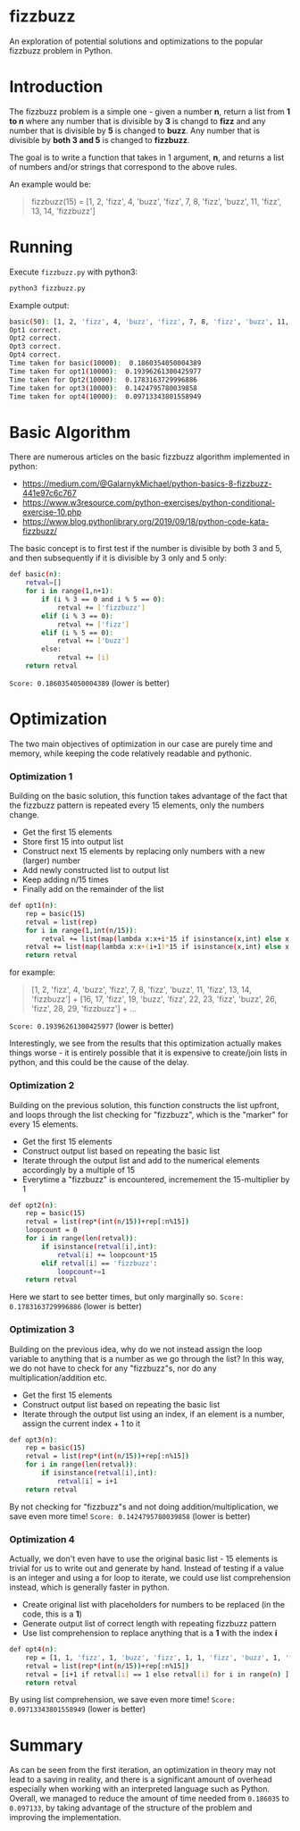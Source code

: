 # fizzbuzz
An exploration of potential solutions and optimizations to the popular fizzbuzz problem in Python.

# Introduction
The fizzbuzz problem is a simple one - given a number **n**, return a list from **1 to n** where any number that is divisible by **3** is changd to **fizz** and any number that is divisible by **5** is changed to **buzz**. Any number that is divisible by **both 3 and 5** is changed to **fizzbuzz**.

The goal is to write a function that takes in 1 argument, **n**, and returns a list of numbers and/or strings that correspond to the above rules.

An example would be:
>fizzbuzz(15) = [1, 2, 'fizz', 4, 'buzz', 'fizz', 7, 8, 'fizz', 'buzz', 11, 'fizz', 13, 14, 'fizzbuzz']

# Running
Execute ```fizzbuzz.py``` with python3:
```sh
python3 fizzbuzz.py
```
Example output:
```sh
basic(50): [1, 2, 'fizz', 4, 'buzz', 'fizz', 7, 8, 'fizz', 'buzz', 11, 'fizz', 13, 14, 'fizzbuzz', 16, 17, 'fizz', 19, 'buzz', 'fizz', 22, 23, 'fizz', 'buzz', 26, 'fizz', 28, 29, 'fizzbuzz', 31, 32, 'fizz', 34, 'buzz', 'fizz', 37, 38, 'fizz', 'buzz', 41, 'fizz', 43, 44, 'fizzbuzz', 46, 47, 'fizz', 49, 'buzz']
Opt1 correct.
Opt2 correct.
Opt3 correct.
Opt4 correct.
Time taken for basic(10000):  0.1860354050004389
Time taken for opt1(10000):  0.19396261300425977
Time taken for Opt2(10000):  0.1783163729996886
Time taken for opt3(10000):  0.1424795780039858
Time taken for opt4(10000):  0.09713343801558949
```

# Basic Algorithm
There are numerous articles on the basic fizzbuzz algorithm implemented in python:
 - https://medium.com/@GalarnykMichael/python-basics-8-fizzbuzz-441e97c6c767
 - https://www.w3resource.com/python-exercises/python-conditional-exercise-10.php
 - https://www.blog.pythonlibrary.org/2019/09/18/python-code-kata-fizzbuzz/

The basic concept is to first test if the number is divisible by both 3 and 5, and then subsequently if it is divisible by 3 only and 5 only:
```sh
def basic(n):
    retval=[]
    for i in range(1,n+1):
        if (i % 3 == 0 and i % 5 == 0):
            retval += ['fizzbuzz']
        elif (i % 3 == 0):
            retval += ['fizz']
        elif (i % 5 == 0):
            retval += ['buzz']
        else:
            retval += [i]
    return retval
```
```Score: 0.1860354050004389``` (lower is better)

# Optimization
The two main objectives of optimization in our case are purely time and memory, while keeping the code relatively readable and pythonic.
### Optimization 1
Building on the basic solution, this function takes advantage of the fact that the fizzbuzz pattern is repeated every 15 elements, only the numbers change.
- Get the first 15 elements
- Store first 15 into output list
- Construct next 15 elements by replacing only numbers with a new (larger) number
- Add newly constructed list to output list
- Keep adding n/15 times
- Finally add on the remainder of the list
```sh
def opt1(n):
    rep = basic(15)
    retval = list(rep)
    for i in range(1,int(n/15)):
        retval += list(map(lambda x:x+i*15 if isinstance(x,int) else x,rep))
    retval += list(map(lambda x:x+(i+1)*15 if isinstance(x,int) else x,rep[:n%15]))
    return retval
```
for example:
>[1, 2, 'fizz', 4, 'buzz', 'fizz', 7, 8, 'fizz', 'buzz', 11, 'fizz', 13, 14, 'fizzbuzz'] +
>[16, 17, 'fizz', 19, 'buzz', 'fizz', 22, 23, 'fizz', 'buzz', 26, 'fizz', 28, 29, 'fizzbuzz'] + ...

```Score: 0.19396261300425977``` (lower is better)

Interestingly, we see from the results that this optimization actually makes things worse - it is entirely possible that it is expensive to create/join lists in python, and this could be the cause of the delay.
### Optimization 2
Building on the previous solution, this function constructs the list upfront, and loops through the list checking for "fizzbuzz", which is the "marker" for every 15 elements.
- Get the first 15 elements
- Construct output list based on repeating the basic list
- Iterate through the output list and add to the numerical elements accordingly by a multiple of 15
- Everytime a "fizzbuzz" is encountered, incremement the 15-multiplier by 1
```sh
def opt2(n):
    rep = basic(15)
    retval = list(rep*(int(n/15))+rep[:n%15])
    loopcount = 0
    for i in range(len(retval)):
        if isinstance(retval[i],int):
            retval[i] += loopcount*15
        elif retval[i] == 'fizzbuzz':
            loopcount+=1
    return retval
```
Here we start to see better times, but only marginally so.
```Score: 0.1783163729996886``` (lower is better)
### Optimization 3
Building on the previous idea, why do we not instead assign the loop variable to anything that is a number as we go through the list? In this way, we do not have to check for any "fizzbuzz"s, nor do any multiplication/addition etc.
- Get the first 15 elements
- Construct output list based on repeating the basic list
- Iterate through the output list using an index, if an element is a number, assign the current index + 1 to it
```sh
def opt3(n):
    rep = basic(15)
    retval = list(rep*(int(n/15))+rep[:n%15])
    for i in range(len(retval)):
        if isinstance(retval[i],int):
            retval[i] = i+1
    return retval
```
By not checking for "fizzbuzz"s and not doing addition/multiplication, we save even more time!
```Score: 0.1424795780039858``` (lower is better)
### Optimization 4
Actually, we don't even have to use the original basic list - 15 elements is trivial for us to write out and generate by hand. Instead of testing if a value is an integer and using a for loop to iterate, we could use list comprehension instead, which is generally faster in python.
- Create original list with placeholders for numbers to be replaced (in the code, this is a **1**)
- Generate output list of correct length with repeating fizzbuzz pattern
- Use list comprehension to replace anything that is a **1** with the index **i**
```sh
def opt4(n):
    rep = [1, 1, 'fizz', 1, 'buzz', 'fizz', 1, 1, 'fizz', 'buzz', 1, 'fizz', 1, 1, 'fizzbuzz']
    retval = list(rep*(int(n/15))+rep[:n%15])
    retval = [i+1 if retval[i] == 1 else retval[i] for i in range(n) ]
    return retval
```
By using list comprehension, we save even more time!
```Score: 0.09713343801558949``` (lower is better)

# Summary
As can be seen from the first iteration, an optimization in theory may not lead to a saving in reality, and there is a significant amount of overhead especially when working with an interpreted language such as Python. Overall, we managed to reduce the amount of time needed from ```0.186035``` to ```0.097133```, by taking advantage of the structure of the problem and improving the implementation.
